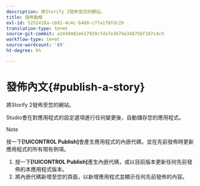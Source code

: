 ```yaml
---
description: 將Storify 2發佈至您的網站。
title: 發佈動態
exl-id: 5252418a-cb91-4c4c-b488-c77a1f8fdc29
translation-type: tm+mt
source-git-commit: a2449482e617939cfda7e367da34875bf187c4c9
workflow-type: tm+mt
source-wordcount: '89'
ht-degree: 0%

---
```


# 發佈內文{#publish-a-story}

將Storify 2發佈至您的網站。

Studio會在對應用程式的設定選項進行任何變更後，自動儲存您的應用程式。

>[!NOTE]
>
>按一下&#x200B;**[!UICONTROL Publish]**&#x200B;會產生應用程式的內嵌代碼，並在先前發佈時更新應用程式的所有現有例項。

1. 按一下&#x200B;**[!UICONTROL Publish]**&#x200B;產生內嵌代碼，或以目前版本更新任何先前發佈的本應用程式版本。
1. 將內嵌代碼新增至您的頁面，以新增應用程式並顯示任何先前發佈的內容。
